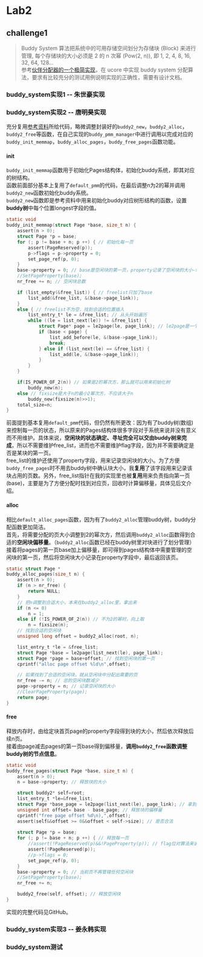 # Lab2


## challenge1
> Buddy System 算法把系统中的可用存储空间划分为存储块 (Block) 来进行管理, 每个存储块的大小必须是 2 的 n 次幂 (Pow(2, n)), 即 1, 2, 4, 8, 16, 32, 64, 128…  
参考[伙伴分配器的一个极简实现](https://github.com/wuwenbin/buddy2)，在 ucore 中实现 buddy system 分配算法，要求有比较充分的测试用例说明实现的正确性，需要有设计文档。

### buddy_system实现1 -- 朱世豪实现

### buddy_system实现2 -- 唐明昊实现
充分复用[参考资料](https://github.com/wuwenbin/buddy2)所给代码，略微调整封装好的`buddy2_new`，`buddy2_alloc`，`buddy2_free`等函数，在自己实现的`buddy_pmm_manager`中进行调用以完成对应的`buddy_init_memmap`，`buddy_alloc_pages`，`buddy_free_pages`函数功能。  

#### init
`buddy_init_memmap`函数用于初始化Pages结构体，初始化buddy系统，即其对应的树结构。  
函数前面部分基本上复用了`default_pmm`的代码，在最后调整n为2的幂并调用`buddy2_new`函数初始化buddy系统。  
`buddy2_new`函数即是参考资料中用来初始化buddy对应树形结构的函数，设置**buddy树**中每个位置longest字段的值。  

```C
static void
buddy_init_memmap(struct Page *base, size_t n) {
    assert(n > 0);
    struct Page *p = base;
    for (; p != base + n; p ++) { // 初始化每一页
        assert(PageReserved(p));
        p->flags = p->property = 0;
        set_page_ref(p, 0);
    }
    base->property = 0; // base是空闲块的第一页，property记录了空闲块的大小->不需要了，我用property记录管辖大小
    //SetPageProperty(base);
    nr_free += n; // 空闲块总数

    if (list_empty(&free_list)) { // freelist只加了base
        list_add(&free_list, &(base->page_link));
    } 
    else { // freelist不为空，找到合适的位置插入
        list_entry_t* le = &free_list; // 从头开始遍历
        while ((le = list_next(le)) != &free_list) {
            struct Page* page = le2page(le, page_link); // le2page是一个宏，用来把list_entry转换成Page
            if (base < page) {
                list_add_before(le, &(base->page_link));
                break;
            } else if (list_next(le) == &free_list) {
                list_add(le, &(base->page_link));
            }
        }
    }

    if(IS_POWER_OF_2(n)) // 如果是2的幂次方，那么就可以用来初始化树
        buddy_new(n);
    else // fixsize是大于n的最小2幂次方，不应该大于n
        buddy_new(fixsize(n)>>1);
    total_size=n;
}
```

前面提到基本复用`default_pmm`代码，但仍然有所更改：因为有了buddy树(数组)来控制每一页的状态，所以原来的Pages结构体很多字段对于系统来说并没有意义而不用维护。具体来说，**空闲块的状态确定、寻址完全可以交由buddy树来完成**，所以不需要维护free_list，进而也不需要维护flag字段，因为并不需要确定是否是某块的第一页。  
free_list的维护还使用了property字段，用来记录空闲块的大小。为了方便`buddy_free_pages`时不用去buddy树中确认块大小，我**复用**了该字段用来记录该块占用的页数。另外，free_list指针在我的实现里也被**复用**用来负责指向第一页(base)，主要是为了方便分配时找到对应页，回收时计算偏移量，具体见后文介绍。

#### alloc
相比`default_alloc_pages`函数，因为有了`buddy2_alloc`管理buddy树，buddy分配函数更加简洁。  
首先，将需要分配的页大小调整到2的幂次方，然后调用`buddy2_alloc`函数得到合适的**空闲块偏移量**。（`buddy2_alloc`函数已经在buddy树里对块进行了划分管理）  
接着将pages的第一页base加上偏移量，即可得到pages结构体中需要管理的空闲块的第一页，然后将空闲块大小记录在property字段中，最后返回该页。

```C
static struct Page *
buddy_alloc_pages(size_t n) {
    assert(n > 0);
    if (n > nr_free) {
        return NULL;
    }
    // 把n调整到合适大小，本来在buddy2_alloc里，拿出来
    if (n <= 0)
        n = 1;
    else if (!IS_POWER_OF_2(n)) // 不为2的幂时，向上取
        n = fixsize(n);
    // 找到合适的空闲块
    unsigned long offset = buddy2_alloc(root, n);

    list_entry_t *le = &free_list;
    struct Page *base = le2page(list_next(le), page_link);
    struct Page *page = base+offset; // 找到空闲块的第一页
    cprintf("alloc page offset %ld\n",offset);

    // 如果找到了合适的空闲块，就从空闲块中分配出需要的页
    nr_free -= n; // 总的空闲块数减少
    page->property = n; // 记录空闲块的大小
    //ClearPageProperty(page);
    return page;
}
```

#### free
释放内存时，由给定块首页page的property字段得到块的大小，然后依次释放后续n页。  
接着由page减去pages的第一页base得到偏移量，**调用`buddy2_free`函数调整buddy树的节点信息**。
```C
static void
buddy_free_pages(struct Page *base, size_t n) {
    assert(n > 0);
    n = base->property; // 释放块的大小

    struct buddy2* self=root;
    list_entry_t *le=&free_list;
    struct Page *base_page = le2page(list_next(le), page_link); // 拿到page头
    unsigned int offset= base - base_page; // 释放块的偏移量
    cprintf("free page offset %d\n),",offset);
    assert(self&&offset >= 0&&offset < self->size); // 是否合法
    
    struct Page *p = base;
    for (; p != base + n; p ++) { // 释放每一页
        //assert(!PageReserved(p)&&!PageProperty(p)); // flag位对算法来说没用，root里已经有了；维护成本还高
        assert(!PageReserved(p));
        //p->flags = 0;
        set_page_ref(p, 0);
    }
    base->property = 0; // 当前页不再管辖任何空闲块
    //SetPageProperty(base);
    nr_free += n;

    buddy2_free(self, offset); // 释放空闲块
}
```

实现的完整代码见GitHub。



### buddy_system实现3 -- 姜永韩实现

### buddy_system测试